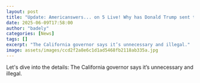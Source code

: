 ```yaml
---
layout: post
title: "Update: Americanswers... on 5 Live! Why has Donald Trump sent the National Guard to protests in LA?"
date: 2025-06-09T17:58:00
author: "badely"
categories: [News]
tags: []
excerpt: "The California governor says it’s unnecessary and illegal."
image: assets/images/ccd2f2a8e6c1d1ad5468fb2118ab335a.jpg
---
```


Let's dive into the details: The California governor says it’s unnecessary and illegal.

